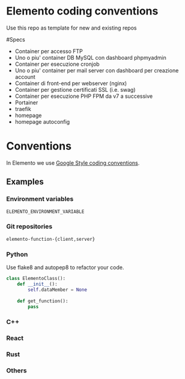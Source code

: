 # Elemento coding conventions

Use this repo as template for new and existing repos


#Specs

- Container per accesso FTP
- Uno o piu' container DB MySQL con dashboard phpmyadmin
- Container per esecuzione cronjob
- Uno o piu' container per mail server con dashboard per creazione account
- Container di front-end per webserver (nginx)
- Container per gestione certificati SSL (i.e. swag)
- Container per esecuzione PHP FPM da v7 a successive
- Portainer
- traefik
- homepage
- homepage autoconfig

# Conventions

In Elemento we use [Google Style coding conventions](https://google.github.io/styleguide/).

## Examples

### Environment variables

`ELEMENTO_ENVIRONMENT_VARIABLE`

### Git repositories

`elemento-function-{client,server}`

### Python
Use flake8 and autopep8 to refactor your code.

```python
class ElementoClass():
    def __init__():
        self.dataMember = None
    
    def get_function():
        pass

```

### C++

### React

### Rust

### Others
